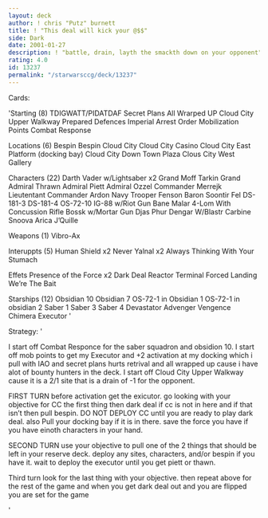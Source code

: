 ```yaml
---
layout: deck
author: ! chris "Putz" burnett
title: ! "This deal will kick your @$$"
side: Dark
date: 2001-01-27
description: ! "battle, drain, layth the smackth down on your opponent"
rating: 4.0
id: 13237
permalink: "/starwarsccg/deck/13237"
---
```

Cards: 

'Starting (8)
TDIGWATT/PIDATDAF
Secret Plans
All Wrarped UP
Cloud City Upper Walkway
Prepared Defences
Imperial Arrest Order
Mobilization Points
Combat Response

Locations (6)
Bespin
Bespin Cloud City
Cloud City Casino
Cloud City East Platform (docking bay)
Cloud City Down Town Plaza
Clous City West Gallery

Characters (22)
Darth Vader w/Lightsaber x2
Grand Moff Tarkin
Grand Admiral Thrawn
Admiral Piett
Admiral Ozzel
Commander Merrejk
Lieutentant Commander Ardon
Navy Trooper Fenson
Baron Soontir Fel
DS-181-3
DS-181-4
OS-72-10
IG-88 w/Riot Gun
Bane Malar
4-Lom With Concussion Rifle
Bossk w/Mortar Gun
Djas Phur
Dengar W/Blastr Carbine
Snoova
Arica
J’Quille

Weapons (1)
Vibro-Ax

Interuppts (5)
Human Shield x2
Never Yalnal x2
Always Thinking With Your Stumach

Effets
Presence of the Force x2
Dark Deal
Reactor Terminal
Forced Landing
We’re The Bait

Starships (12)
Obsidian 10
Obsidian 7
OS-72-1 in Obsidian 1
OS-72-1 in obsidian 2
Saber 1
Saber 3
Saber 4
Devastator
Advenger
Vengence
Chimera
Executor '

Strategy: '

I start off Combat Responce for the saber squadron and obsidion 10. I  start off mob points to get my Executor and +2 activation at my docking which i pull with IAO and secret plans hurts retrival and all wrapped up cause i have alot of bounty hunters in the deck. I start off Cloud City Upper Walkway cause it is a 2/1 site that is a drain of -1 for the opponent.

FIRST TURN  before activation get the exicutor. go looking with your objective for CC the first thing then dark deal if cc is not in here and if that isn’t then pull bespin. DO NOT DEPLOY CC until you are ready to play dark deal. also Pull your docking bay if it is in there. save the force you have if you have einoth characters in your hand.

SECOND TURN  use your objective to pull one of the 2 things that should be left in your reserve deck. deploy any sites, characters, and/or bespin if you have it. wait to deploy the executor until you get piett or thawn.

Third turn look for the last thing with your objective. then repeat above for the rest of the game and when you get dark deal out and you are flipped you are set for the game


'
